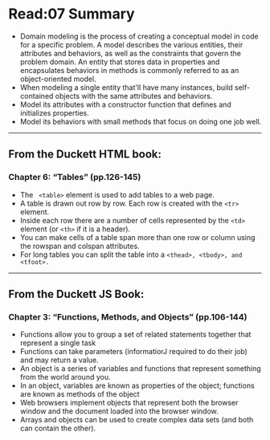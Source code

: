 # Read:07 Summary

* Domain modeling is the process of creating a conceptual model in code for a specific problem. A model describes the various entities, their attributes and behaviors, as well as the constraints that govern the problem domain. An entity that stores data in properties and encapsulates behaviors in methods is commonly referred to as an object-oriented model.
* When modeling a single entity that'll have many instances, build self-contained objects with the same attributes and behaviors.
* Model its attributes with a constructor function that defines and initializes properties.
* Model its behaviors with small methods that focus on doing one job well.

--------------------------------------------------------------------------------------------------------------------------------

## From the Duckett HTML book:
### Chapter 6: “Tables” (pp.126-145)

* The  ` <table>` element is used to add tables to a web page.
* A table is drawn out row by row. Each row is created   with the `<tr>` element.
* Inside each row there are a number of cells   represented by the `<td>` element (or `<th>` if it is a header).
* You can make cells of a table span more than one row  or column using the rowspan and colspan attributes. 
* For long tables you can split the table into a  `<thead>, <tbody>, and <tfoot>.`

-------------------------------------------------------------------------------------------------------------------------------
## From the Duckett JS Book:


### Chapter 3: “Functions, Methods, and Objects” (pp.106-144)

* Functions allow you to group a set of related statements together that represent a single task
* Functions can take parameters (informatiorJ required to do their job) and may return a value.
* An object is a series of variables and functions that represent something from the world around you. 
* In an object, variables are known as properties of the object; functions are known as methods of the object
* Web browsers implement objects that represent both the browser window and the document loaded into the browser window. 
* Arrays and objects can be used to create complex data sets (and both can contain the other). 












